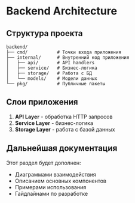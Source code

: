 # Backend Architecture

## Структура проекта

```
backend/
├── cmd/           # Точки входа приложения
├── internal/      # Внутренний код приложения
│   ├── api/       # API handlers
│   ├── service/   # Бизнес-логика
│   ├── storage/   # Работа с БД
│   └── models/    # Модели данных
└── pkg/           # Публичные пакеты
```

## Слои приложения

1. **API Layer** - обработка HTTP запросов
2. **Service Layer** - бизнес-логика
3. **Storage Layer** - работа с базой данных

## Дальнейшая документация

Этот раздел будет дополнен:
- Диаграммами взаимодействия
- Описанием основных компонентов
- Примерами использования
- Гайдлайнами по разработке 